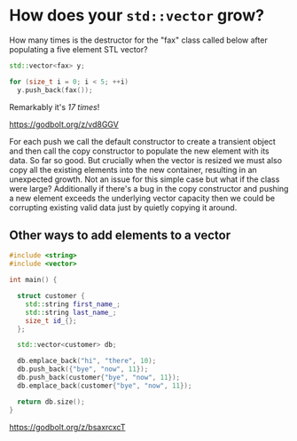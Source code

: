 # How does your `std::vector` grow?

How many times is the destructor for the "fax" class called below after
populating a five element STL vector?

```cpp
std::vector<fax> y;

for (size_t i = 0; i < 5; ++i)
  y.push_back(fax());
```

Remarkably it's _17 times_!

https://godbolt.org/z/vd8GGV

For each push we call the default constructor to create a transient object and
then call the copy constructor to populate the new element with its data. So
far so good. But crucially when the vector is resized we must also copy all the
existing elements into the new container, resulting in an unexpected growth.
Not an issue for this simple case but what if the class were large?
Additionally if there's a bug in the copy constructor and pushing a new element
exceeds the underlying vector capacity then we could be corrupting existing
valid data just by quietly copying it around.

## Other ways to add elements to a vector
```cpp
#include <string>
#include <vector>

int main() {

  struct customer {
    std::string first_name_;
    std::string last_name_;
    size_t id_{};
  };

  std::vector<customer> db;

  db.emplace_back("hi", "there", 10);
  db.push_back({"bye", "now", 11});
  db.push_back(customer{"bye", "now", 11});
  db.emplace_back(customer{"bye", "now", 11});

  return db.size();
}
```

https://godbolt.org/z/bsaxrcxcT

